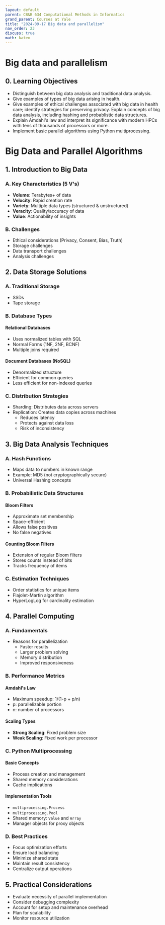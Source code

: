 ```yaml
---
layout: default
parent: CB&B 634 Computational Methods in Informatics
grand_parent: Courses at Yale
title: "2024-09-17 Big data and parallelism"
nav_order: 23
discuss: true
math: katex
---
```


# Big data and parallelism
## 0. Learning Objectives
- Distinguish between big data analysis and traditional data analysis.
- Give examples of types of big data arising in health.
- Give examples of ethical challenges associated with big data in health care; identify strategies for preserving privacy.
Explain concepts of big data analysis, including hashing and probablistic data structures.
- Explain Amdahl's law and interpret its significance with modern HPCs with tens of thousands of processors or more.
- Implement basic parallel algorithms using Python multiprocessing.

# Big Data and Parallel Algorithms

## 1. Introduction to Big Data
### A. Key Characteristics (5 V's)
- **Volume**: Terabytes+ of data
- **Velocity**: Rapid creation rate
- **Variety**: Multiple data types (structured & unstructured)
- **Veracity**: Quality/accuracy of data
- **Value**: Actionability of insights

### B. Challenges
- Ethical considerations (Privacy, Consent, Bias, Truth)
- Storage challenges
- Data transport challenges
- Analysis challenges

## 2. Data Storage Solutions
### A. Traditional Storage
- SSDs
- Tape storage

### B. Database Types
#### Relational Databases
- Uses normalized tables with SQL
- Normal Forms (1NF, 2NF, BCNF)
- Multiple joins required

#### Document Databases (NoSQL)
- Denormalized structure
- Efficient for common queries
- Less efficient for non-indexed queries

### C. Distribution Strategies
- Sharding: Distributes data across servers
- Replication: Creates data copies across machines
  - Reduces latency
  - Protects against data loss
  - Risk of inconsistency

## 3. Big Data Analysis Techniques
### A. Hash Functions
- Maps data to numbers in known range
- Example: MD5 (not cryptographically secure)
- Universal Hashing concepts

### B. Probabilistic Data Structures
#### Bloom Filters
- Approximate set membership
- Space-efficient
- Allows false positives
- No false negatives

#### Counting Bloom Filters
- Extension of regular Bloom filters
- Stores counts instead of bits
- Tracks frequency of items

### C. Estimation Techniques
- Order statistics for unique items
- Flajolet-Martin algorithm
- HyperLogLog for cardinality estimation

## 4. Parallel Computing
### A. Fundamentals
- Reasons for parallelization
  - Faster results
  - Larger problem solving
  - Memory distribution
  - Improved responsiveness

### B. Performance Metrics
#### Amdahl's Law
- Maximum speedup: 1/(1-p + p/n)
- p: parallelizable portion
- n: number of processors

#### Scaling Types
- **Strong Scaling**: Fixed problem size
- **Weak Scaling**: Fixed work per processor

### C. Python Multiprocessing
#### Basic Concepts
- Process creation and management
- Shared memory considerations
- Cache implications

#### Implementation Tools
- `multiprocessing.Process`
- `multiprocessing.Pool`
- Shared memory: `Value` and `Array`
- Manager objects for proxy objects

### D. Best Practices
- Focus optimization efforts
- Ensure load balancing
- Minimize shared state
- Maintain result consistency
- Centralize output operations

## 5. Practical Considerations
- Evaluate necessity of parallel implementation
- Consider debugging complexity
- Account for setup and maintenance overhead
- Plan for scalability
- Monitor resource utilization